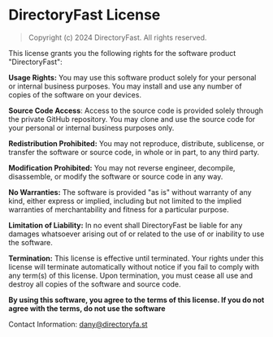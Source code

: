 
# DirectoryFast License

> Copyright (c) 2024 DirectoryFast. All rights reserved.

This license grants you the following rights for the software product "DirectoryFast":

 **Usage Rights:** You may use this software product solely for your personal or internal business purposes. You may install and use any number of copies of the software on your devices.

**Source Code Access**: Access to the source code is provided solely through the private GitHub repository. You may clone and use the source code for your personal or internal business purposes only.

**Redistribution Prohibited:** You may not reproduce, distribute, sublicense, or transfer the software or source code, in whole or in part, to any third party.

**Modification Prohibited:** You may not reverse engineer, decompile, disassemble, or modify the software or source code in any way.

**No Warranties:** The software is provided "as is" without warranty of any kind, either express or implied, including but not limited to the implied warranties of merchantability and fitness for a particular purpose.

**Limitation of Liability:** In no event shall DirectoryFast be liable for any damages whatsoever arising out of or related to the use of or inability to use the software.

**Termination:** This license is effective until terminated. Your rights under this license will terminate automatically without notice if you fail to comply with any term(s) of this license. Upon termination, you must cease all use and destroy all copies of the software and source code.

**By using this software, you agree to the terms of this license. If you do not agree with the terms, do not use the software**

Contact Information: <dany@directoryfa.st>
